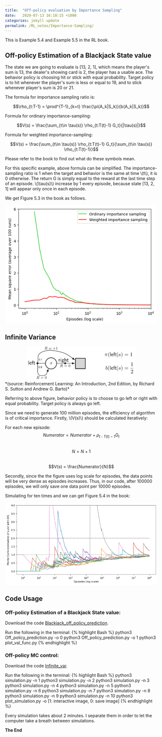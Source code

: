 ```yaml
---
title:  "Off-policy evaluation by Importance Sampling"
date:   2020-07-13 16:10:15 +1000
categories: jekyll update
permalink: /RL_notes/Importance-Sampling/
---
```


This is Example 5.4 and Example 5.5 in the RL book.

## **Off-policy Estimation of a Blackjack State value**

The state we are going to evaluate is [13, 2, 1], which means the player's sum is 13, the dealer's showing card is 2, the player has a usable ace. The behavior policy is choosing hit or stick with equal probability. Target policy is to hit whenever the player's sum is less or equal to 19, and to stick whenever player's sum is 20 or 21.

The formula for importance sampling ratio is:

$$\rho_{t:T-1} = \prod^{T-1}_{k=t} \frac{\pi(A_k|S_k)}{b(A_k|S_k)}$$

Formula for ordinary importance-sampling:

$$V(s) = \frac{\sum_{t\in \tau(s)} \rho_{t:T(t)-1} G_t}{|\tau(s)|}$$

Formula for weighted importance-sampling:

$$V(s) = \frac{\sum_{t\in \tau(s)} \rho_{t:T(t)-1} G_t}{\sum_{t\in \tau(s)} \rho_{t:T(t)-1}}$$

Please refer to the book to find out what do these symbols mean.

For this specific example, above formula can be simplified. The importance-sampling ratio is 1 when the target and behavior is the same at time \\(t\\), it is 0 otherwise. The return G is simply equal to the reward at the last time step of an episode. \\(\tau(s)\\) increase by 1 every episode, because state [13, 2, 1] will appear only once in each episode.

We get Figure 5.3 in the book as follows.

<div style="text-align:center"><img src="/files/Chapter5/Importance_sampling/result.png" alt="drawing" width="500"/></div>

## **Infinite Variance**

<div style="text-align:center"><img src="/files/Chapter5/Importance_sampling/Invar.JPG" alt="drawing" width="360"/></div>
*(source: Reinforcement Learning: An Introduction, 2nd Edition, by Richard S. Sutton and Andrew G. Barto)*

Referring to above figure, behavior policy is to choose to go left or right with equal probability. Target policy is always go left.

Since we need to generate 100 million episodes, the efficiency of algorithm is of critical importance. Firstly, \\(V(s)\\) should be calculated iteratively:

For each new episode:\
$$Numerator = Numerator + \rho_{t:T(t)-1} G_t$$\
$$N = N + 1$$\
$$V(s) = \frac{Numerator}{N}$$

Secondly, since the the figure uses log scale for episodes, the data points will be very dense as episodes increases. Thus, in our code, after 100000 episodes, we will only save one data point per 10000 episodes.

Simulating for ten times and we can get Figure 5.4 in the book:
<div style="text-align:center"><img src="/files/Chapter5/Importance_sampling/OIS_plot.png" alt="drawing" width="700"/></div>






## **Code Usage**

### Off-policy Estimation of a Blackjack State value:

Download the code [Blackjack_off_policy_prediction](https://github.com/liCCcccs/Reinforcement-Learning-Book-Reproduce/tree/master/Chapter5/Blackjack_off_policy_prediction).

Run the following in the terminal:
{% highlight Bash %}
python3 Off_policy_prediction.py -o 0
python3 Off_policy_prediction.py -o 1
python3 plot_val_func.py {% endhighlight %}


###  Off-policy MC control:

Download the code [Infinite_var](https://github.com/liCCcccs/Reinforcement-Learning-Book-Reproduce/tree/master/Chapter5/Infinite_var).

Run the following in the terminal:
{% highlight Bash %}
python3 simulation.py -n 1
python3 simulation.py -n 2
python3 simulation.py -n 3
python3 simulation.py -n 4
python3 simulation.py -n 5
python3 simulation.py -n 6
python3 simulation.py -n 7
python3 simulation.py -n 8
python3 simulation.py -n 9
python3 simulation.py -n 10
python3 plot_simulation.py -o [1: interactive image, 0: save image] {% endhighlight %}

Every simulation takes about 2 minutes. I separate them in order to let the computer take a breath between simulations.



**The End**

